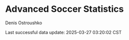 # Advanced Soccer Statistics
Denis Ostroushko

<!-- gfm -->

Last successful data update: 2025-03-27 03:20:02 CST
